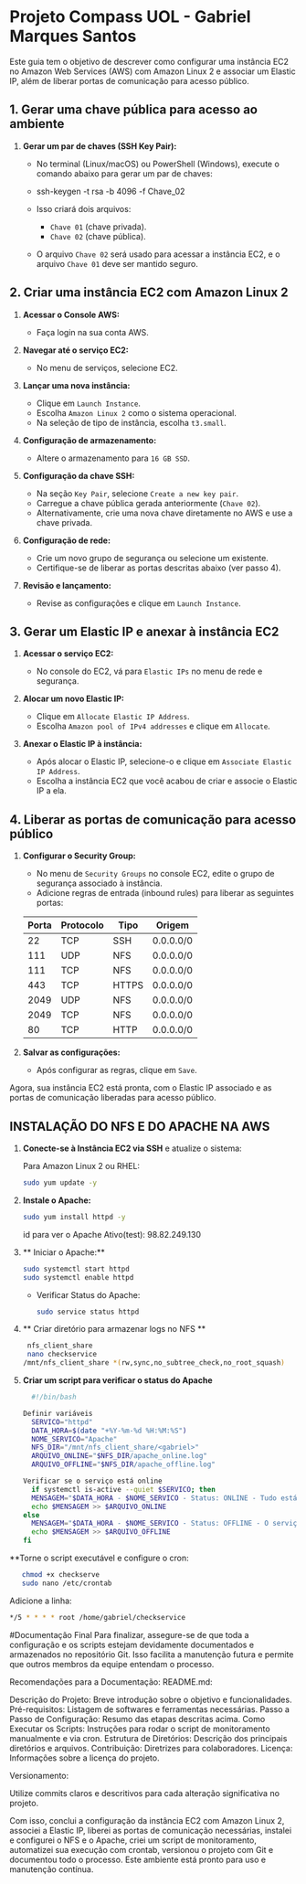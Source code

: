 # Projeto Compass UOL - Gabriel Marques Santos

Este guia tem o objetivo de descrever como configurar uma instância EC2 no Amazon Web Services (AWS) com Amazon Linux 2 e associar um Elastic IP, além de liberar portas de comunicação para acesso público.

## 1. Gerar uma chave pública para acesso ao ambiente

1. **Gerar um par de chaves (SSH Key Pair):**
    - No terminal (Linux/macOS) ou PowerShell (Windows), execute o comando abaixo para gerar um par de chaves:
      
    - ssh-keygen -t rsa -b 4096 -f Chave_02
      
    - Isso criará dois arquivos:
      - `Chave 01` (chave privada).
      - `Chave 02` (chave pública).
    - O arquivo `Chave 02` será usado para acessar a instância EC2, e o arquivo `Chave 01` deve ser mantido seguro.

## 2. Criar uma instância EC2 com Amazon Linux 2

1. **Acessar o Console AWS:**
    - Faça login na sua conta AWS.

2. **Navegar até o serviço EC2:**
    - No menu de serviços, selecione EC2.

3. **Lançar uma nova instância:**
    - Clique em `Launch Instance`.
    - Escolha `Amazon Linux 2` como o sistema operacional.
    - Na seleção de tipo de instância, escolha `t3.small`.

4. **Configuração de armazenamento:**
    - Altere o armazenamento para `16 GB SSD`.

5. **Configuração da chave SSH:**
    - Na seção `Key Pair`, selecione `Create a new key pair`.
    - Carregue a chave pública gerada anteriormente (`Chave 02`).
    - Alternativamente, crie uma nova chave diretamente no AWS e use a chave privada.

6. **Configuração de rede:**
    - Crie um novo grupo de segurança ou selecione um existente.
    - Certifique-se de liberar as portas descritas abaixo (ver passo 4).

7. **Revisão e lançamento:**
    - Revise as configurações e clique em `Launch Instance`.

## 3. Gerar um Elastic IP e anexar à instância EC2

1. **Acessar o serviço EC2:**
    - No console do EC2, vá para `Elastic IPs` no menu de rede e segurança.

2. **Alocar um novo Elastic IP:**
    - Clique em `Allocate Elastic IP Address`.
    - Escolha `Amazon pool of IPv4 addresses` e clique em `Allocate`.

3. **Anexar o Elastic IP à instância:**
    - Após alocar o Elastic IP, selecione-o e clique em `Associate Elastic IP Address`.
    - Escolha a instância EC2 que você acabou de criar e associe o Elastic IP a ela.

## 4. Liberar as portas de comunicação para acesso público

1. **Configurar o Security Group:**
    - No menu de `Security Groups` no console EC2, edite o grupo de segurança associado à instância.
    - Adicione regras de entrada (inbound rules) para liberar as seguintes portas:

   | Porta  | Protocolo | Tipo  | Origem       |
   |--------|-----------|-------|--------------|
   | 22     | TCP       | SSH   | 0.0.0.0/0    |
   | 111    | UDP       | NFS   | 0.0.0.0/0    |
   | 111    | TCP       | NFS   | 0.0.0.0/0    |
   | 443    | TCP       | HTTPS | 0.0.0.0/0    |
   | 2049   | UDP       | NFS   | 0.0.0.0/0    |
   | 2049   | TCP       | NFS   | 0.0.0.0/0    |
   | 80     | TCP       | HTTP  | 0.0.0.0/0    |
     
2. **Salvar as configurações:**
    - Após configurar as regras, clique em `Save`.

Agora, sua instância EC2 está pronta, com o Elastic IP associado e as portas de comunicação liberadas para acesso público.

## INSTALAÇÃO DO NFS E DO APACHE NA AWS

1. **Conecte-se à Instância EC2 via SSH** e atualize o sistema:

     Para Amazon Linux 2 ou RHEL:
      ```bash
      sudo yum update -y
      ```
2. **Instale o Apache:**

      ```bash
      sudo yum install httpd -y
      ```
      id para ver o Apache Ativo(test): 98.82.249.130
3. ** Iniciar o Apache:**

      ```bash
      sudo systemctl start httpd
      sudo systemctl enable httpd
      ```
    - Verificar Status do Apache:
      ```bash
      sudo service status httpd
      ```
 4. ** Criar diretório para armazenar logs no NFS **
      ```bash
       nfs_client_share
       nano checkservice
      /mnt/nfs_client_share *(rw,sync,no_subtree_check,no_root_squash)
      ```
4. **Criar um script para verificar o status do Apache**
    ```bash
      #!/bin/bash

   Definir variáveis
      SERVICO="httpd"
      DATA_HORA=$(date "+%Y-%m-%d %H:%M:%S")
      NOME_SERVICO="Apache"
      NFS_DIR="/mnt/nfs_client_share/<gabriel>"
      ARQUIVO_ONLINE="$NFS_DIR/apache_online.log"
      ARQUIVO_OFFLINE="$NFS_DIR/apache_offline.log"

    Verificar se o serviço está online
      if systemctl is-active --quiet $SERVICO; then
      MENSAGEM="$DATA_HORA - $NOME_SERVICO - Status: ONLINE - Tudo está funcionando corretamente."
      echo $MENSAGEM >> $ARQUIVO_ONLINE
   else
      MENSAGEM="$DATA_HORA - $NOME_SERVICO - Status: OFFLINE - O serviço está inativo!"
      echo $MENSAGEM >> $ARQUIVO_OFFLINE
   fi
    ```
**Torne o script executável e configure o cron:
```bash
   chmod +x checkserve
   sudo nano /etc/crontab
 ```
Adicione a linha:
```bash
*/5 * * * * root /home/gabriel/checkservice
```

  #Documentação Final
Para finalizar, assegure-se de que toda a configuração e os scripts estejam devidamente documentados e armazenados no repositório Git. Isso facilita a manutenção futura e permite que outros membros da equipe entendam o processo.

Recomendações para a Documentação:
README.md:

Descrição do Projeto: Breve introdução sobre o objetivo e funcionalidades.
Pré-requisitos: Listagem de softwares e ferramentas necessárias.
Passo a Passo de Configuração: Resumo das etapas descritas acima.
Como Executar os Scripts: Instruções para rodar o script de monitoramento manualmente e via cron.
Estrutura de Diretórios: Descrição dos principais diretórios e arquivos.
Contribuição: Diretrizes para colaboradores.
Licença: Informações sobre a licença do projeto.

Versionamento:

Utilize commits claros e descritivos para cada alteração significativa no projeto.

Com isso, conclui a configuração da instância EC2 com Amazon Linux 2, associei a Elastic IP, liberei as portas de comunicação necessárias, instalei e configurei o NFS e o Apache, criei um script de monitoramento, automatizei sua execução com crontab, versionou o projeto com Git e documentou todo o processo. Este ambiente está pronto para uso e manutenção contínua.

    

